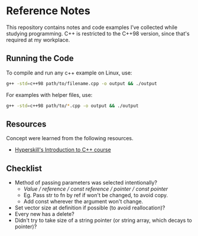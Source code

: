 # Reference Notes

This repository contains notes and code examples I’ve collected while studying programming.
C++ is restricted to the C++98 version, since that's required at my workplace.

## Running the Code
To compile and run any c++ example on Linux, use:
```bash
g++ -std=c++98 path/to/filename.cpp -o output && ./output
```
For examples with helper files, use:
```bash
g++ -std=c++98 path/to/*.cpp -o output && ./output
```

## Resources
Concept were learned from the following resources.

- [Hyperskill's Introduction to C++ course](https://hyperskill.org/courses/74-introduction-to-c)


## Checklist
- Method of passing parameters was selected intentionally?
  - _Value / reference / const reference / pointer / const pointer_
  - Eg. Pass str to fn by ref if won't be changed, to avoid copy.
  - Add const wherever the argument won't change.
- Set vector size at definition if possible (to avoid reallocation)?
- Every new has a delete?
- Didn't try to take size of a string pointer (or string array, which decays to pointer)?
